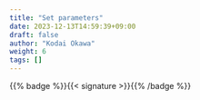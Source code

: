```yaml
---
title: "Set parameters"
date: 2023-12-13T14:59:39+09:00
draft: false
author: "Kodai Okawa"
weight: 6
tags: []
---
```


{{% badge %}}{{< signature >}}{{% /badge %}}
